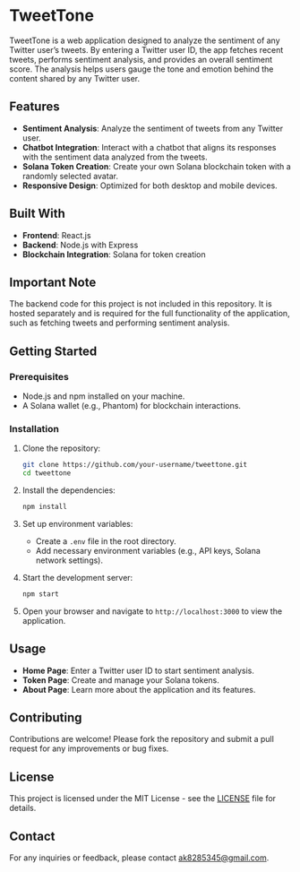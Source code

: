 # TweetTone

TweetTone is a web application designed to analyze the sentiment of any Twitter user’s tweets. By entering a Twitter user ID, the app fetches recent tweets, performs sentiment analysis, and provides an overall sentiment score. The analysis helps users gauge the tone and emotion behind the content shared by any Twitter user.

## Features

- **Sentiment Analysis**: Analyze the sentiment of tweets from any Twitter user.
- **Chatbot Integration**: Interact with a chatbot that aligns its responses with the sentiment data analyzed from the tweets.
- **Solana Token Creation**: Create your own Solana blockchain token with a randomly selected avatar.
- **Responsive Design**: Optimized for both desktop and mobile devices.

## Built With

- **Frontend**: React.js
- **Backend**: Node.js with Express
- **Blockchain Integration**: Solana for token creation

## Important Note

The backend code for this project is not included in this repository. It is hosted separately and is required for the full functionality of the application, such as fetching tweets and performing sentiment analysis.

## Getting Started

### Prerequisites

- Node.js and npm installed on your machine.
- A Solana wallet (e.g., Phantom) for blockchain interactions.

### Installation

1. Clone the repository:
   ```bash
   git clone https://github.com/your-username/tweettone.git
   cd tweettone
   ```

2. Install the dependencies:
   ```bash
   npm install
   ```

3. Set up environment variables:
   - Create a `.env` file in the root directory.
   - Add necessary environment variables (e.g., API keys, Solana network settings).

4. Start the development server:
   ```bash
   npm start
   ```

5. Open your browser and navigate to `http://localhost:3000` to view the application.

## Usage

- **Home Page**: Enter a Twitter user ID to start sentiment analysis.
- **Token Page**: Create and manage your Solana tokens.
- **About Page**: Learn more about the application and its features.

## Contributing

Contributions are welcome! Please fork the repository and submit a pull request for any improvements or bug fixes.

## License

This project is licensed under the MIT License - see the [LICENSE](LICENSE) file for details.

## Contact

For any inquiries or feedback, please contact [ak8285345@gmail.com](mailto:ak8285345@gmai.com).
